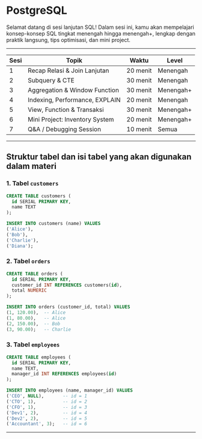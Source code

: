 # PostgreSQL

Selamat datang di sesi lanjutan SQL! Dalam sesi ini, kamu akan mempelajari konsep-konsep SQL tingkat menengah hingga menengah+, lengkap dengan praktik langsung, tips optimisasi, dan mini project.

---

| Sesi | Topik                             | Waktu      | Level     |
|------|-----------------------------------|------------|-----------|
| 1    | Recap Relasi & Join Lanjutan      | 20 menit   | Menengah  |
| 2    | Subquery & CTE                    | 30 menit   | Menengah  |
| 3    | Aggregation & Window Function     | 30 menit   | Menengah+ |
| 4    | Indexing, Performance, EXPLAIN    | 20 menit   | Menengah  |
| 5    | View, Function & Transaksi        | 30 menit   | Menengah+ |
| 6    | Mini Project: Inventory System    | 20 menit   | Menengah+ |
| 7    | Q&A / Debugging Session           | 10 menit   | Semua     |

---

## Struktur tabel dan isi tabel yang akan digunakan dalam materi
### 1. Tabel `customers`
```sql
CREATE TABLE customers (
  id SERIAL PRIMARY KEY,
  name TEXT
);

INSERT INTO customers (name) VALUES
('Alice'),
('Bob'),
('Charlie'),
('Diana');
```
### 2. Tabel `orders`
```sql
CREATE TABLE orders (
  id SERIAL PRIMARY KEY,
  customer_id INT REFERENCES customers(id),
  total NUMERIC
);

INSERT INTO orders (customer_id, total) VALUES
(1, 120.00),  -- Alice
(1, 80.00),   -- Alice
(2, 150.00),  -- Bob
(3, 90.00);   -- Charlie
```
### 3. Tabel `employees`
```sql
CREATE TABLE employees (
  id SERIAL PRIMARY KEY,
  name TEXT,
  manager_id INT REFERENCES employees(id)
);

INSERT INTO employees (name, manager_id) VALUES
('CEO', NULL),       -- id = 1
('CTO', 1),          -- id = 2
('CFO', 1),          -- id = 3
('Dev1', 2),         -- id = 4
('Dev2', 2),         -- id = 5
('Accountant', 3);   -- id = 6
```
---
